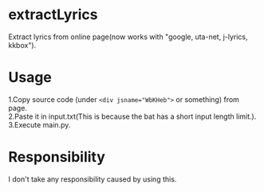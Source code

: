 # extractLyrics
Extract lyrics from online page(now works with "google, uta-net, j-lyrics, kkbox").

# Usage
1.Copy source code (under ```<div jsname="WbKHeb">``` or something) from page.<br>
2.Paste it in input.txt(This is because the bat has a short input length limit.).<br>
3.Execute main.py.<br>

# Responsibility
I don't take any responsibility caused by using this.
